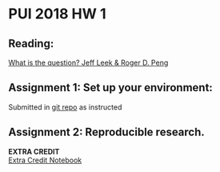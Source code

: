 # PUI 2018 HW 1


## Reading:

[What is the question? Jeff Leek & Roger D. Peng](https://www.d.umn.edu/~kgilbert/ened5560-1/The%20Research%20Question-2015-Leek-1314-5.pdf)

## Assignment 1: Set up your environment:
Submitted in <a href='/READ.md'>git repo</a> as instructed

## Assignment 2:  Reproducible research.

**EXTRA CREDIT**
<br>
<a href='/HW1_shy256/HW1_3.ipynb'>Extra Credit Notebook</a>